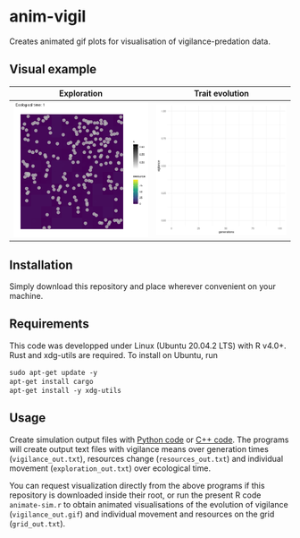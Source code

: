 # anim-vigil
Creates animated gif plots for visualisation of vigilance-predation data.

## Visual example

Exploration                  | Trait evolution
:---------------------------:|:----------------------------:
![eanim](gifs/ecosystem.gif) | ![vanim](gifs/vigilance.gif)

## Installation

Simply download this repository and place wherever convenient on your machine.

## Requirements
This code was developped under Linux (Ubuntu 20.04.2 LTS) with R v4.0+. Rust and xdg-utils are required. To install on Ubuntu, run

```shell
sudo apt-get update -y
apt-get install cargo
apt-get install -y xdg-utils
```

## Usage

Create simulation output files with [Python code](https://github.com/ClaireGuerin/coding-challenge-hanno) or [C++ code](https://github.com/ClaireGuerin/vigilance-predation). The programs will create output text files with vigilance means over generation times (`vigilance_out.txt`), resources change (`resources_out.txt`) and individual movement (`exploration_out.txt`) over ecological time.

You can request visualization directly from the above programs if this repository is downloaded inside their root, or run the present R code `animate-sim.r` to obtain animated visualisations of the evolution of vigilance (`vigilance_out.gif`) and individual movement and resources on the grid (`grid_out.txt`).
